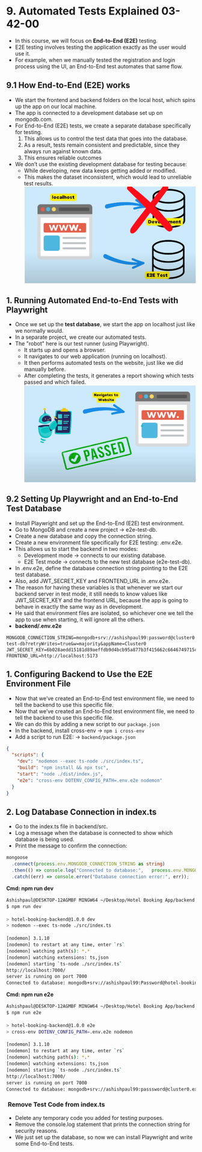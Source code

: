 # 9. Automated Tests Explained 03-42-00
- In this course, we will focus on **End-to-End (E2E)** testing.
- E2E testing involves testing the application exactly as the user would use it.
- For example, when we manually tested the registration and login process using the UI, an End-to-End test automates that same flow.
## 9.1 How End-to-End (E2E) works
- We start the frontend and backend folders on the local host, which spins up the app on our local machine.
- The app is connected to a development database set up on mongodb.com.
- For End-to-End (E2E) tests, we create a separate database specifically for testing.
	1. This allows us to control the test data that goes into the database.
	2. As a result, tests remain consistent and predictable, since they always run against known data.
	3. This ensures reliable outcomes
- We don’t use the existing development database for testing because:
	- While developing, new data keeps getting added or modified.
	- This makes the dataset inconsistent, which would lead to unreliable test results.
	 ![](Images/Pasted%20image%2020251002161717.png)
## 1. Running Automated End-to-End Tests with Playwright
- Once we set up the **test database**, we start the app on localhost just like we normally would.  
- In a separate project, we create our automated tests.
- The "robot" here is our test runner (using Playwright).
	- It starts up and opens a browser.
	- It navigates to our web application (running on localhost).
	- It then performs automated tests on the website, just like we did manually before.
	- After completing the tests, it generates a report showing which tests passed and which failed.
	 ![](Images/Pasted%20image%2020251002161736.png)
## 9.2 Setting Up Playwright and an End-to-End Test Database
- Install Playwright and set up the End-to-End (E2E) test environment.
- Go to MongoDB and create a new project → e2e-test-db.
- Create a new database and copy the connection string.
- Create a new environment file specifically for E2E testing: .env.e2e.
- This allows us to start the backend in two modes:
	- Development mode → connects to our existing database.
	- E2E Test mode → connects to the new test database (e2e-test-db).
- In .env.e2e, define the database connection string pointing to the E2E test database.
- Also, add JWT_SECRET_KEY and FRONTEND_URL in .env.e2e.
- The reason for having these variables is that whenever we start our backend server in test mode, it still needs to know values like JWT_SECRET_KEY and the frontend URL, because the app is going to behave in exactly the same way as in development.
- He said that environment files are isolated, so whichever one we tell the app to use when starting, it will ignore all the others.
- **backend/.env.e2e**
```env
MONGODB_CONNECTION_STRING=mongodb+srv://ashishpaul99:password@cluster0.exm5h3r.mongodb.net/e2e-test-db?retryWrites=true&w=majority&appName=Cluster0
JWT_SECRET_KEY=6b028aedd15181d89aeffdb9d4bcb95a877b3f415662c6646749715ccfdcd1dcc3de6fdcc4612b50a1d95d90a81e11e4ccc773d940fdfdaba5af7d3b57f2a955
FRONTEND_URL=http://localhost:5173
```

## 1. Configuring Backend to Use the E2E Environment File

- Now that we’ve created an End-to-End test environment file, we need to tell the backend to use this specific file.
- Now that we’ve created an End-to-End test environment file, we need to tell the backend to use this specific file.
- We can do this by adding a new script to our `package.json`
- In the backend, install cross-env → `npm i cross-env`
- Add a script to run E2E: → `backend/package.json`
```json
{
  "scripts": {
    "dev": "nodemon --exec ts-node ./src/index.ts",
    "build": "npm install && npx tsc",
    "start": "node ./dist/index.js",
    "e2e": "cross-env DOTENV_CONFIG_PATH=.env.e2e nodemon"
  }
}
```

## 2. Log Database Connection in index.ts
- Go to the index.ts file in backend/src.
- Log a message when the database is connected to show which database is being used.
- Print the message to confirm the connection:
```ts
mongoose
  .connect(process.env.MONGODB_CONNECTION_STRING as string)
  .then(() => console.log("Connected to database:",   process.env.MONGODB_CONNECTION_STRING))
  .catch((err) => console.error("Database connection error:", err));

```

**Cmd: npm run dev**
```bash
Ashishpaul@DESKTOP-12AGMBF MINGW64 ~/Desktop/Hotel Booking App/backend (main)
$ npm run dev

> hotel-booking-backend@1.0.0 dev      
> nodemon --exec ts-node ./src/index.ts

[nodemon] 3.1.10
[nodemon] to restart at any time, enter `rs`
[nodemon] watching path(s): *.*
[nodemon] watching extensions: ts,json      
[nodemon] starting `ts-node ./src/index.ts` 
http://localhost:7000/
server is running on port 7000
Connected to database: mongodb+srv://ashishpaul99:Password@hotel-booking-app-db.cnftan3.mongodb.net/?retryWrites=true&w=majority&appName=hotel-booking-app-db
```

**Cmd: npm run e2e**
```bash
Ashishpaul@DESKTOP-12AGMBF MINGW64 ~/Desktop/Hotel Booking App/backend (main)
$ npm run e2e

> hotel-booking-backend@1.0.0 e2e
> cross-env DOTENV_CONFIG_PATH=.env.e2e nodemon

[nodemon] 3.1.10
[nodemon] to restart at any time, enter `rs`
[nodemon] watching path(s): *.*
[nodemon] watching extensions: ts,json
[nodemon] starting `ts-node ./src/index.ts`
http://localhost:7000/
server is running on port 7000
Connected to database: mongodb+srv://ashishpaul99:passsword@cluster0.exm5h3r.mongodb.net/e2e-test-db?retryWrites=true&w=majority&appName=Cluster0
```
###  **Remove Test Code from index.ts**
- Delete any temporary code you added for testing purposes.
- Remove the console.log statement that prints the connection string for security reasons.
- We just set up the database, so now we can install Playwright and write some End-to-End tests.




